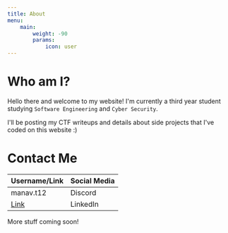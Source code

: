 ```yaml
---
title: About
menu:
    main: 
        weight: -90
        params:
            icon: user
---
```

# Who am I?
Hello there and welcome to my website! I'm currently a third year student studying `Software Engineering` and `Cyber Security`.

I'll be posting my CTF writeups and details about side projects that I've coded on this website :)

# Contact Me
   Username/Link | Social Media
--------|------
    manav.t12 | Discord
  [Link](https://linkedin.com/in/manav-thobhani-352018266) | LinkedIn

More stuff coming soon!